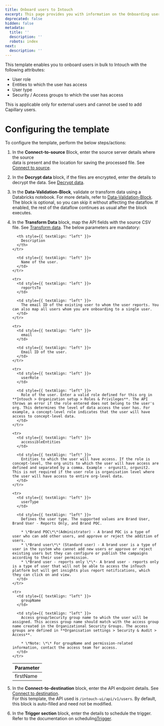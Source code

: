 ```yaml
---
title: Onboard users to Intouch
excerpt: This page provides you with information on the Onboarding users to Intouch.
deprecated: false
hidden: false
metadata:
  title: ''
  description: ''
  robots: index
next:
  description: ''
---
```

This template enables you to onboard users in bulk to Intouch with the following attributes:

* User role
* Entities to which the user has access
* User type
* Security / Access groups to which the user has access

<Note title="Note">
This is applicable only for external users and cannot be used to add Capillary users.
</Note>

# Configuring the template

To configure the template, perform the below steps/actions:

1. In the **Connect-to-source** <Glossary>Block</Glossary>, enter the source server details where the source\
   data is present and the location for saving the processed file. See [Connect to source](https://docs.capillarytech.com/docs/configure-actions#connect-to-source).

2. In the **Decrypt data** block, if the files are encrypted, enter the details to decrypt the data. See [Decrypt data](https://docs.capillarytech.com/docs/configure-actions#decrypt-data).

3. In the **Data-Validation-Block**, validate or transform data using a Databricks notebook. For more details, refer to [Data-Validation-Block](https://docs.capillarytech.com/docs/data-validation-block). The block is optional, so you can skip it without affecting the dataflow. If enabled, the rest of the dataflow continues as usual after the block executes.

4. In the **Transform Data** block, map the API fields with the source CSV file. See [Transform data](https://docs.capillarytech.com/docs/configure-actions#transform-data). The below parameters are mandatory:

   <Table align={["left","left"]}>
     <thead>
       <tr>
         <th style={{ textAlign: "left" }}>
           Parameter
         </th>

         <th style={{ textAlign: "left" }}>
           Description
         </th>
       </tr>
     </thead>

     <tbody>
       <tr>
         <td style={{ textAlign: "left" }}>
           firstName
         </td>

         <td style={{ textAlign: "left" }}>
           Name of the user.
         </td>
       </tr>

       <tr>
         <td style={{ textAlign: "left" }}>
           reportsTo
         </td>

         <td style={{ textAlign: "left" }}>
           The email ID of the existing user to whom the user reports. You can also map all users whom you are onboarding to a single user.
         </td>
       </tr>

       <tr>
         <td style={{ textAlign: "left" }}>
           email
         </td>

         <td style={{ textAlign: "left" }}>
           Email ID of the user.
         </td>
       </tr>

       <tr>
         <td style={{ textAlign: "left" }}>
           userRole
         </td>

         <td style={{ textAlign: "left" }}>
           Role of the user. Enter a valid role defined for this org in **Intouch > Organization setup > Roles & Privileges**. The API throws an error if the role entered does not belong to the user's org. This determines the level of data access the user has. For example, a concept-level role indicates that the user will have access to concept-level data.
         </td>
       </tr>

       <tr>
         <td style={{ textAlign: "left" }}>
           accessibleEntities
         </td>

         <td style={{ textAlign: "left" }}>
           Entities to which the user will have access. If the role is concept-level, the org units to which the user will have access are defined and separated by a comma. Example - orgunit1, orgunit2. This is not required if the user role is organisation level where the user will have access to entire org-level data.
         </td>
       </tr>

       <tr>
         <td style={{ textAlign: "left" }}>
           userType
         </td>

         <td style={{ textAlign: "left" }}>
           Defines the user type. The supported values are Brand User, Brand User - Reports Only, and Brand POC.  

           * \*Brand POC\*\*(Administrator) - A brand POC is a type of user who can add other users, and approve or reject the addition of users.  
           * \*Brand user\*\* (Standard user) - A brand user is a type of user in the system who cannot add new users or approve or reject existing users but they can configure or publish the campaigns according to their user permission.  
           * \*Brand user - reports only \*\*- A brand user - reports only is a type of user that will not be able to access the inTouch platform but will get insights plus report notifications, which they can click on and view.
         </td>
       </tr>

       <tr>
         <td style={{ textAlign: "left" }}>
           groupName
         </td>

         <td style={{ textAlign: "left" }}>
           Access group/Security group name to which the user will be assigned. This access group name should match with the access group name created in the Organizational Security Groups. The access groups are defined in **Organisation settings > Security & Audit > Access**.  

           * \*Note: \*\* For groupName and permission-related information, contact the access team for access.
         </td>
       </tr>
     </tbody>
   </Table>

5. In the **Connect-to-destination** block, enter the API endpoint details. See [Connect to destination](https://docs.capillarytech.com/docs/configure-actions#connect-to-destination).\
   For this template, the API used is `/intouch-ui/api/v1/users`. By default, this block is auto-filled and need not be modified.

6. In the **Trigger section** block, enter the details to schedule the trigger. Refer to the documentation on scheduling[Trigger](https://docs.capillarytech.com/docs/configure-actions#schedule-trigger).
